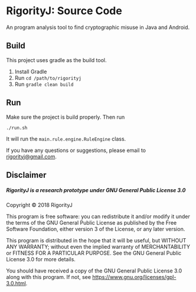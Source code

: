 # RigorityJ: Source Code

An program analysis tool to find cryptographic misuse in Java and Android.

## Build

This project uses gradle as the build tool.

1. Install Gradle
2. Run `cd /path/to/rigorityj`
3. Run `gradle clean build`

## Run

Make sure the project is build properly. Then run

    ./run.sh

It will run the `main.rule.engine.RuleEngine` class.

If you have any questions or suggestions, please email to rigorityj@gmail.com.

## Disclaimer

##### RigorityJ is a research prototype under GNU General Public License 3.0

 Copyright © 2018 RigorityJ

 This program is free software: you can redistribute it and/or modify it under the terms of the GNU General Public License as published by the Free Software Foundation, either version 3 of the License, or any later version.
 
 This program is distributed in the hope that it will be useful, but WITHOUT ANY WARRANTY; without even the implied warranty of MERCHANTABILITY or FITNESS FOR A PARTICULAR PURPOSE.  See the GNU General Public License 3.0 for more details.
 
 You should have received a copy of the GNU General Public License 3.0 along with this program.  If not, see <https://www.gnu.org/licenses/gpl-3.0.html>.


